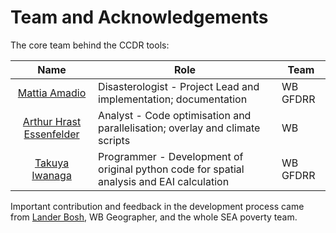 # Team and Acknowledgements

The core team behind the CCDR tools:

| **Name** | **Role** | **Team** |
| :--------------: | ---------------------------- | ----- |
| [Mattia Amadio](mailto:mamadio@worldbank.org) | Disasterologist - Project Lead and implementation; documentation | WB GFDRR |
| [Arthur Hrast Essenfelder](mailto:arthur.essenfelder@gmail.com) | Analyst - Code optimisation and parallelisation; overlay and climate scripts | WB |
| [Takuya Iwanaga](mailto:iwanaga.takuya@anu.edu.au) | Programmer - Development of original python code for spatial analysis and EAI calculation | WB GFDRR |

Important contribution and feedback in the development process came from [Lander Bosh](mailto:lbosh@worldbank.org), WB Geographer, and the whole SEA poverty team.